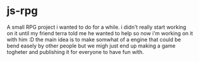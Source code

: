 # js-rpg
A small RPG project i wanted to do for a while. i didn't really start working on it until my friend terra told me he wanted to help so now i'm working on it with him :D the main idea is to make somwhat of a engine that could be bend easely by other people but we migh just end up making a game togheter and publishing it for everyone to have fun with.
